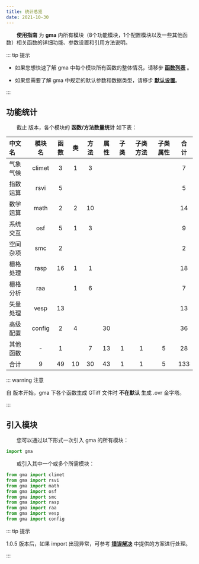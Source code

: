 ```yaml
---
title: 统计总览
date: 2021-10-30
---
```


**&emsp;&emsp;使用指南** 为 **gma** 内所有模块（8个功能模块，1个配置模块以及一些其他函数）相关函数的详细功能、参数设置和引用方法说明。

::: tip 提示

* 如果您想快速了解 gma 中每个模块所有函数的整体情况，请移步 **[函数列表](Function.html)** 。

* 如果您需要了解 gma 中规定的默认参数和数据类型，请移步 **[默认设置](/Explore/Default.html)**。

:::

## 功能统计

&emsp;&emsp;截止 <Badge text="1.0.10" vertical='middle'/>  版本，各个模块的 **函数/方法数量统计** 如下表：

|  中文名  | 模块名 | 函数 |  类  | 方法 | 属性 | 子类 | 子类方法 | 子类属性 | 合计 |
| :------- | :----: | :--: | :--: | :----: | :----: | :--: | :------: | :------: | :--: |
| 气象气候 | climet | 3 | 1 | 3 |  |  |  |  | 7 |
| 指数运算 | rsvi |  5   |      |        |        |      |          |          |  5   |
| 数学运算 |  math  |  2   |  2   |   10   |        |      |          |          |  14  |
| 系统交互 |  osf   |  5   |  1   |   3    |        |      |          |          |  9   |
| 空间杂项 |  smc   |  2   |      |        |        |      |          |          |  2   |
| 栅格处理 |  rasp  |  16  |  1   |   1    |        |      |          |          |  18  |
| 栅格分析 |  raa   |      |  1   |   6    |        |      |          |          |  7   |
| 矢量处理 |  vesp  |  13  |      |        |        |      |          |          |  13  |
| 高级配置 | config |  2   |  4   |        |   30   |      |          |          |  36  |
| 其他函数 |   -    |  1   |      |   7    |   13   |  1   |    1     |    5     |  28  |
|   合计   |   9    |  49  |  10  |   30   |   43   |  1   |    1     |    5     | 133  |

::: warning 注意

自 <Badge text="1.0.7" vertical='middle'/>  版本开始，gma 下各个函数生成 GTiff 文件时 **不在默认** 生成 .ovr 金字塔。

:::

## 引入模块

&emsp;&emsp;您可以通过以下形式一次引入 gma 的所有模块：

```python
import gma
```

&emsp;&emsp;或引入其中一个或多个所需模块：

```python
from gma import climet
from gma import rsvi
from gma import math
from gma import osf
from gma import smc
from gma import rasp
from gma import raa
from gma import vesp
from gma import config
```

::: tip 提示

1.0.5 版本后，如果 import 出现异常，可参考 **[错误解决](/Install.html#错误解决)** 中提供的方案进行处理。

:::

